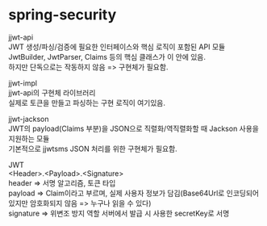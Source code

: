 # spring-security

jjwt-api<br/>
JWT 생성/파싱/검증에 필요한 인터페이스와 핵심 로직이 포함된 API 모듈<br/>
JwtBuilder, JwtParser, Claims 등의 핵심 클래스가 이 안에 있음.<br/>
하지만 단독으로는 작동하지 않음 => 구현체가 필요함.

jjwt-impl<br/>
jjwt-api의 구현체 라이브러리<br/>
실제로 토큰을 만들고 파싱하는 구현 로직이 여기있음.

jjwt-jackson<br/>
JWT의 payload(Claims 부분)을 JSON으로 직렬화/역직렬화할 때 Jackson 사용을 지원하는 모듈 <br/>
기본적으로 jjwtsms JSON 처리를 위한 구현체가 필요함.

JWT<br/>
\<Header>.\<Payload>.\<Signature><br/>
header => 서명 알고리즘, 토큰 타입<br/>
payload => Claim이라고 부르며, 실제 사용자 정보가 담김(Base64Url로 인코딩되어 있지만 암호화되지 않음 => 누구나 읽을 수 있다)<br/>
signature => 위변조 방지 역할 서버에서 발급 시 사용한 secretKey로 서명